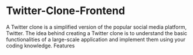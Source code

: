 # Twitter-Clone-Frontend
A Twitter clone is a simplified version of the popular social media platform, Twitter. The idea behind creating a Twitter clone is to understand the basic functionalities of a large-scale application and implement them using your coding knowledge.
Features 
